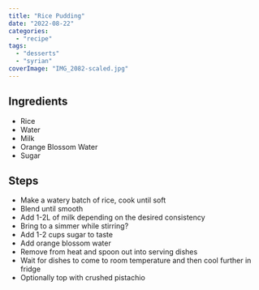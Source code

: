 ```yaml
---
title: "Rice Pudding"
date: "2022-08-22"
categories: 
  - "recipe"
tags: 
  - "desserts"
  - "syrian"
coverImage: "IMG_2082-scaled.jpg"
---
```


## Ingredients

- Rice
- Water
- Milk
- Orange Blossom Water
- Sugar

## Steps

- Make a watery batch of rice, cook until soft
- Blend until smooth
- Add 1-2L of milk depending on the desired consistency
- Bring to a simmer while stirring?
- Add 1-2 cups sugar to taste
- Add orange blossom water
- Remove from heat and spoon out into serving dishes
- Wait for dishes to come to room temperature and then cool further in fridge
- Optionally top with crushed pistachio
